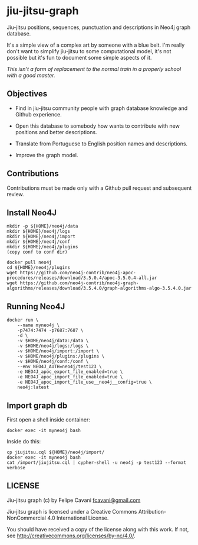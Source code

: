 # jiu-jitsu-graph

Jiu-jitsu positions, sequences, punctuation and descriptions in Neo4j graph database.

It's a simple view of a complex art by someone with a blue belt.
I'm really don't want to simplify jiu-jitsu to some computational model,
it's not possible but it's fun to document some simple aspects of it.

*This isn't a form of replacement to the normal train in a properly school
with a good master.*

## Objectives

- Find in jiu-jitsu community people with graph database knowledge and Github
experience.

- Open this database to somebody how wants to contribute with new positions and
better descriptions.

- Translate from Portuguese to English position names and descriptions.

- Improve the graph model.

## Contributions

Contributions must be made only with a Github pull request and subsequent
review.

## Install Neo4J

```console
mkdir -p ${HOME}/neo4j/data
mkdir ${HOME}/neo4j/logs
mkdir ${HOME}/neo4j/import
mkdir ${HOME}/neo4j/conf
mkdir ${HOME}/neo4j/plugins
(copy conf to conf dir)
```

```console
docker pull neo4j
cd ${HOME}/neo4j/plugins
wget https://github.com/neo4j-contrib/neo4j-apoc-procedures/releases/download/3.5.0.4/apoc-3.5.0.4-all.jar
wget https://github.com/neo4j-contrib/neo4j-graph-algorithms/releases/download/3.5.4.0/graph-algorithms-algo-3.5.4.0.jar
```

## Running Neo4J

```console
docker run \
    --name myneo4j \
    -p7474:7474 -p7687:7687 \
    -d \
    -v $HOME/neo4j/data:/data \
    -v $HOME/neo4j/logs:/logs \
    -v $HOME/neo4j/import:/import \
    -v $HOME/neo4j/plugins:/plugins \
    -v $HOME/neo4j/conf:/conf \
    --env NEO4J_AUTH=neo4j/test123 \
    -e NEO4J_apoc_export_file_enabled=true \
    -e NEO4J_apoc_import_file_enabled=true \
    -e NEO4J_apoc_import_file_use__neo4j__config=true \
    neo4j:latest
```

## Import graph db

First open a shell inside container:

```console
docker exec -it myneo4j bash
```

Inside do this:

```console
cp jiujitsu.cql ${HOME}/neo4j/import/
docker exec -it myneo4j bash
cat /import/jiujitsu.cql | cypher-shell -u neo4j -p test123 --format verbose
```

## LICENSE

Jiu-jitsu graph (c) by Felipe Cavani <fcavani@gmail.com>

Jiu-jitsu graph is licensed under a
Creative Commons Attribution-NonCommercial 4.0 International License.

You should have received a copy of the license along with this
work. If not, see <http://creativecommons.org/licenses/by-nc/4.0/>.
